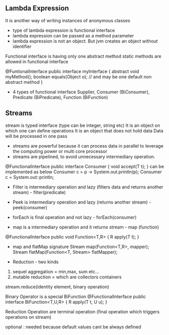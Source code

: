 Lambda Expression
------------------
It is another way of writing instances of anonymous classes

* type of lambda expression is functional interface
* lambda expression can be passed as a method parameter
* lambda expression is not an object. But jvm creates an object without identifier

Functional interface is having only one abstract method
static methods are allowed in functional interface

@FuntionalInterface
public interface myInterface {
abstract void myMethod();
boolean equals(Object o);
// and may be one default non abstract method
}

* 4 types of functional interface
Supplier, Consumer (BiConsumer), Predicate (BiPredicate), Function (BiFunction)


Streams
-------

stream is typed interface (type can be integer, string etc)
It is an object on which one can define operations
It is an object that does not hold data
Data will be processed in one pass


* streams are powerful because it can process data in parallel to leverage the computing power or multi core processor
* streams are pipelined, to avoid unnecessary intermediary operation.

@FunctionalInterface
public interface Consumer<T> {
    void accept(T t);
}
 can be implemented as below
 Consumer<T> c = p -> System.out.println(p);
 Consumer<T> c = System.out::println;
 
* Filter is intermediary operation and lazy (filters data and returns another stream) - filter(predicate)
* Peek is intermediary operation and lazy (returns another stream) - peek(consumer)
* forEach is final operation and not lazy - forEach(consumer)

* map is a intermediary operation and it returns stream - map (function)

@FunctionalInterface
public void Function<T,R> {
    R apply(T t);
}

* map and flatMap signature
<R> Stream<R> map(Function<T,R>, mapper);
<R> Stream<R> flatMap(Function<T, Stream<R>> flatMapper);

* Reduction - two kinds
1. sequel aggregation = min,max, sum etc...
2. mutable reduction = which are collectors containers

stream.reduce(identity element, binary operation)

Binary Operator is a special BiFunction
@FunctionalInterface
public interface BiFunction<T,U,R> {
    R apply(T t, U u);
}

Reduction Operation are terminal operation (final operation which triggers operations on stream)

optional : needed because default values cant be always defined




















